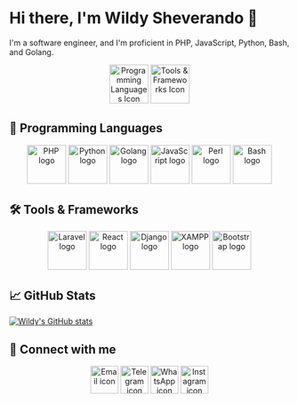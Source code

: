 # Hi there, I'm Wildy Sheverando 👋

I'm a software engineer, and I'm proficient in PHP, JavaScript, Python, Bash, and Golang.

<div align="center">
  <img src="https://image.flaticon.com/icons/png/512/326/326670.png" alt="Programming Languages Icon" width="70"/>
  <img src="https://image.flaticon.com/icons/png/512/319/319626.png" alt="Tools & Frameworks Icon" width="70"/>
</div>

## 🚀 Programming Languages
<div align="center">
  <img src="https://raw.githubusercontent.com/wildy8283/wildy8283/main/Programming-Language/php.png" alt="PHP logo" width="70"/>
  <img src="https://raw.githubusercontent.com/wildy8283/wildy8283/main/Programming-Language/python.png" alt="Python logo" width="70"/>
  <img src="https://raw.githubusercontent.com/wildy8283/wildy8283/main/Programming-Language/golang.png" alt="Golang logo" width="70"/>
  <img src="https://raw.githubusercontent.com/wildy8283/wildy8283/main/Programming-Language/javascript.png" alt="JavaScript logo" width="70"/>
  <img src="https://raw.githubusercontent.com/wildy8283/wildy8283/main/Programming-Language/perl.png" alt="Perl logo" width="70"/>
  <img src="https://raw.githubusercontent.com/wildy8283/wildy8283/main/Programming-Language/bash.png" alt="Bash logo" width="70"/>
</div>

## 🛠️ Tools & Frameworks
<div align="center">
  <img src="https://laravel.com/img/logomark.min.svg" alt="Laravel logo" width="70"/>
  <img src="https://cdn4.iconfinder.com/data/icons/logos-3/600/React.js_logo-512.png" alt="React logo" width="70"/>
  <img src="https://cdn3.iconfinder.com/data/icons/logos-and-brands-adobe/512/267_Python-512.png" alt="Django logo" width="70"/>
  <img src="https://lerks-studio.ru/wp-content/uploads/2021/05/logo-xampp.png" alt="XAMPP logo" width="70"/>
  <img src="https://banner2.cleanpng.com/20180715/suf/kisspng-bootstrap-responsive-web-design-logo-css3-ui-5b4b24b61f6699.5174971315316774639525.jpg" alt="Bootstrap logo" width="70"/>
</div>

## 📈 GitHub Stats
[![Wildy's GitHub stats](https://github-readme-stats.vercel.app/api?username=wildy8283&show_icons=true&theme=tokyonight)](https://github.com/wildy8283)

## 🔗 Connect with me
<div align="center">
  <a href="mailto:admin@wildy.my.id"><img src="https://img.icons8.com/color/96/000000/gmail.png" alt="Email icon" width="50"/></a>
  <a href="https://t.me/wildy8283"><img src="https://img.icons8.com/color/96/000000/telegram-app--v1.png" alt="Telegram icon" width="50"/></a>
  <a href="https://wa.me/6281219577470"><img src="https://img.icons8.com/color/96/000000/whatsapp--v1.png" alt="WhatsApp icon" width="50"/></a>
  <a href="https://instagram.com/wildy8283"><img src="https://img.icons8.com/color/96/000000/instagram-new--v2.png" alt="Instagram icon" width="50"/></a>
</div>
